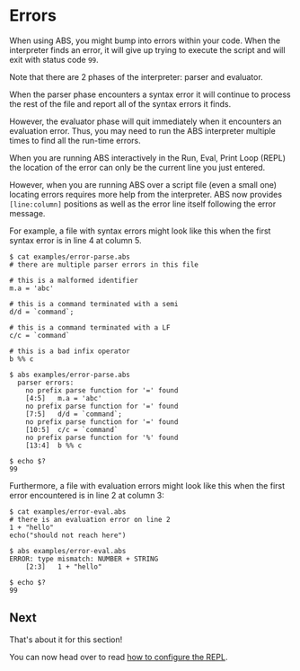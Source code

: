 # Errors

When using ABS, you might bump into errors within your code. When the interpreter finds an error, it will give up trying to execute the script and will exit with status code `99`.

Note that there are 2 phases of the interpreter: parser and evaluator.

When the parser phase encounters a syntax error it will continue to process the rest of the file and report all of the syntax errors it finds. 

However, the evaluator phase will quit immediately when it encounters an evaluation error. Thus, you may need to run the ABS interpreter multiple times to find all the run-time errors.

When you are running ABS interactively in the Run, Eval, Print Loop (REPL) the location of the error can only be the current line you just entered.

However, when you are running ABS over a script file (even a small one) locating errors requires more help from the interpreter. ABS now provides `[line:column]` positions as well as the error line itself following the error message.

For example, a file with syntax errors might look like this when the first syntax error is in line 4 at column 5.
```
$ cat examples/error-parse.abs
# there are multiple parser errors in this file

# this is a malformed identifier
m.a = 'abc'

# this is a command terminated with a semi
d/d = `command`;

# this is a command terminated with a LF
c/c = `command`

# this is a bad infix operator
b %% c

$ abs examples/error-parse.abs
  parser errors:
	no prefix parse function for '=' found
	[4:5]	m.a = 'abc'
	no prefix parse function for '=' found
	[7:5]	d/d = `command`;
	no prefix parse function for '=' found
	[10:5]	c/c = `command`
	no prefix parse function for '%' found
	[13:4]	b %% c

$ echo $?
99
```
Furthermore, a file with evaluation errors might look like this when the first error encountered is in line 2 at column 3:
```
$ cat examples/error-eval.abs
# there is an evaluation error on line 2
1 + "hello"
echo("should not reach here")

$ abs examples/error-eval.abs
ERROR: type mismatch: NUMBER + STRING
	[2:3]	1 + "hello"

$ echo $?
99
```

## Next

That's about it for this section!

You can now head over to read [how to configure the REPL](/misc/configuring-the-repl).